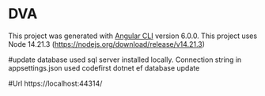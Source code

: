 ﻿# DVA
This project was generated with [Angular CLI](https://github.com/angular/angular-cli) version 6.0.0.
This project uses Node 14.21.3 (https://nodejs.org/download/release/v14.21.3)

#update database
used sql server installed locally. Connection string in appsettings.json
used codefirst
dotnet ef database update


#Url
https://localhost:44314/

